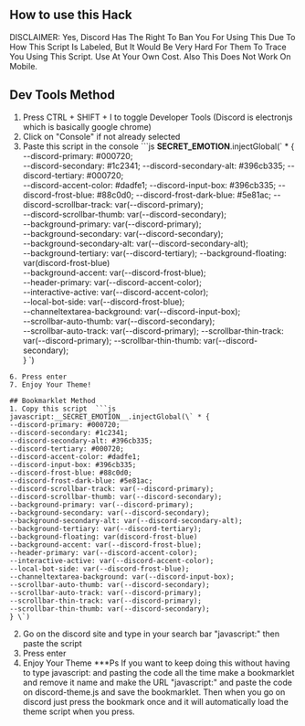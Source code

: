 ## How to use this Hack
DISCLAIMER: Yes, Discord Has The Right To Ban You For Using This Due To How This Script Is Labeled, But It Would Be Very Hard For Them To Trace You Using This Script. Use At Your Own Cost.
Also This Does Not Work On Mobile.
## Dev Tools Method
1. Press CTRL + SHIFT + I to toggle Developer Tools (Discord is electronjs which is basically google chrome)
2. Click on "Console" if not already selected
3. Paste this script in the console ```js 
__SECRET_EMOTION__.injectGlobal(\` * {
--discord-primary: #000720;    
--discord-secondary: #1c2341;
--discord-secondary-alt: #396cb335;
--discord-tertiary: #000720;    
--discord-accent-color: #dadfe1;
--discord-input-box: #396cb335;
--discord-frost-blue: #88c0d0;
--discord-frost-dark-blue: #5e81ac;
--discord-scrollbar-track: var(--discord-primary);    
--discord-scrollbar-thumb: var(--discord-secondary);       
--background-primary: var(--discord-primary);    
--background-secondary: var(--discord-secondary);    
--background-secondary-alt: var(--discord-secondary-alt);    
--background-tertiary: var(--discord-tertiary);
--background-floating: var(discord-frost-blue)    
--background-accent: var(--discord-frost-blue);    
--header-primary: var(--discord-accent-color);    
--interactive-active: var(--discord-accent-color);    
--local-bot-side: var(--discord-frost-blue);   
--channeltextarea-background: var(--discord-input-box);    
--scrollbar-auto-thumb: var(--discord-secondary);    
--scrollbar-auto-track: var(--discord-primary);
--scrollbar-thin-track: var(--discord-primary);
--scrollbar-thin-thumb: var(--discord-secondary);  
} \`)
 ```
6. Press enter
7. Enjoy Your Theme!

## Bookmarklet Method
1. Copy this script  ```js
javascript:__SECRET_EMOTION__.injectGlobal(\` * {
--discord-primary: #000720;    
--discord-secondary: #1c2341;
--discord-secondary-alt: #396cb335;
--discord-tertiary: #000720;    
--discord-accent-color: #dadfe1;
--discord-input-box: #396cb335;
--discord-frost-blue: #88c0d0;
--discord-frost-dark-blue: #5e81ac;
--discord-scrollbar-track: var(--discord-primary);    
--discord-scrollbar-thumb: var(--discord-secondary);       
--background-primary: var(--discord-primary);    
--background-secondary: var(--discord-secondary);    
--background-secondary-alt: var(--discord-secondary-alt);    
--background-tertiary: var(--discord-tertiary);
--background-floating: var(discord-frost-blue)    
--background-accent: var(--discord-frost-blue);    
--header-primary: var(--discord-accent-color);    
--interactive-active: var(--discord-accent-color);    
--local-bot-side: var(--discord-frost-blue);   
--channeltextarea-background: var(--discord-input-box);    
--scrollbar-auto-thumb: var(--discord-secondary);    
--scrollbar-auto-track: var(--discord-primary);
--scrollbar-thin-track: var(--discord-primary);
--scrollbar-thin-thumb: var(--discord-secondary);  
} \`)
```
2. Go on the discord site and type in your search bar "javascript:" then paste the script
3. Press enter
4. Enjoy Your Theme
***Ps If you want to keep doing this without having to type javascript: and pasting the code all the time make a bookmarklet and remove it name and make the URL "javascript:" and paste the code on discord-theme.js and save the bookmarklet. Then when you go on discord just press the bookmark once and it will automatically load the theme script when you press.
